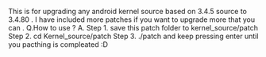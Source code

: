 This is for upgrading any android kernel source based on 3.4.5 source to 3.4.80 . I have included more patches if you want to upgrade more that you can .
Q.How to use ?
A. Step 1. save this patch folder to kernel_source/patch
   Step 2. cd Kernel_source/patch
   Step 3. ./patch and keep pressing enter until you pacthing is compleated :D
